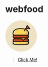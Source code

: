 # webfood

[![Logo](https://github.com/abdullahtabish/webfood/blob/main/public/icon/icon.png)](https://count-webfood.herokuapp.com/)

> [Click Me!](https://count-webfood.herokuapp.com/)
